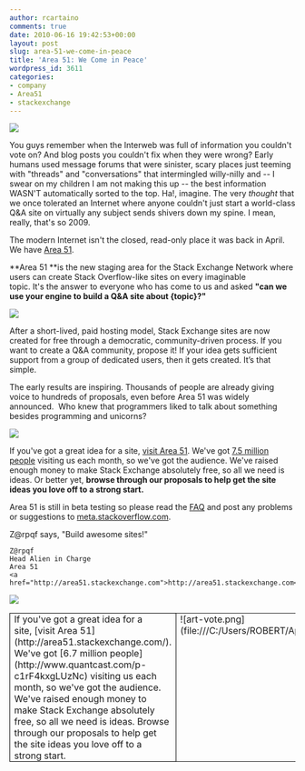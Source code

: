 ```yaml
---
author: rcartaino
comments: true
date: 2010-06-16 19:42:53+00:00
layout: post
slug: area-51-we-come-in-peace
title: 'Area 51: We Come in Peace'
wordpress_id: 3611
categories:
- company
- Area51
- stackexchange
---
```


[![](http://blog.stackoverflow.com/wp-content/uploads/Area-51-Banner1.png)](http://area51.stackexchange.com)

You guys remember when the Interweb was full of information you couldn't vote on? And blog posts you couldn't fix when they were wrong? Early humans used message forums that were sinister, scary places just teeming with "threads" and "conversations" that intermingled willy-nilly and -- I swear on my children I am not making this up -- the best information WASN'T automatically sorted to the top. Ha!, imagine. The very _thought_ that we once tolerated an Internet where anyone couldn't just start a world-class Q&A site on virtually any subject sends shivers down my spine. I mean, really, that's so 2009.

The modern Internet isn't the closed, read-only place it was back in April. We have [Area 51](http://area51.stackexchange.com).

**Area 51 **is the new staging area for the Stack Exchange Network where users can create Stack Overflow-like sites on every imaginable topic. It's the answer to everyone who has come to us and asked **"can we use your engine to build a Q&A site about {topic}?"**

![](http://blog.stackoverflow.com/wp-content/uploads/screen1.png)

After a short-lived, paid hosting model, Stack Exchange sites are now created for free through a democratic, community-driven process. If you want to create a Q&A community, propose it! If your idea gets sufficient support from a group of dedicated users, then it gets created. It’s that simple.

The early results are inspiring. Thousands of people are already giving voice to hundreds of proposals, even before Area 51 was widely announced.  Who knew that programmers liked to talk about something besides programming and unicorns?

![](http://blog.stackoverflow.com/wp-content/uploads/art-vote.png)

If you've got a great idea for a site, [visit Area 51](http://area51.stackexchange.com/). We've got [7.5 million people](http://www.quantcast.com/p-c1rF4kxgLUzNc) visiting us each month, so we've got the audience. We've raised enough money to make Stack Exchange absolutely free, so all we need is ideas. Or better yet, **browse through our proposals to help get the site ideas you love off to a strong start.**

Area 51 is still in beta testing so please read the [FAQ](http://area51.stackexchange.com/faq) and post any problems or suggestions to [meta.stackoverflow.com](http://meta.stackoverflow.com/).

Z@rpqf says, "Build awesome sites!"

    
    Z@rpqf
    Head Alien in Charge
    Area 51
    <a href="http://area51.stackexchange.com">http://area51.stackexchange.com</a>


![](http://blog.stackoverflow.com/wp-content/uploads/faq-header1.png)





<table cellpadding="0" cellspacing="0" style="border-collapse: collapse; border: medium none;" border="1" class="MsoTableGrid" >
<tbody >
<tr >

<td width="319" style="width: 239.4pt; border: 1pt solid black; padding: 0in 5.4pt;" valign="top" >If you've got a great idea for a site, [visit Area   51](http://area51.stackexchange.com/). We've got [6.7 million people](http://www.quantcast.com/p-c1rF4kxgLUzNc) visiting us   each month, so we've got the audience. We've raised enough money to make   Stack Exchange absolutely free, so all we need is ideas. Browse through our   proposals to help get the site ideas you love off to a strong start.
</td>

<td width="319" style="width: 239.4pt; padding: 0in 5.4pt;" valign="top" >![art-vote.png](file:///C:/Users/ROBERT/AppData/Local/Temp/msohtmlclip1/01/clip_image002.gif)
</td>
</tr>
</tbody>
</table>

